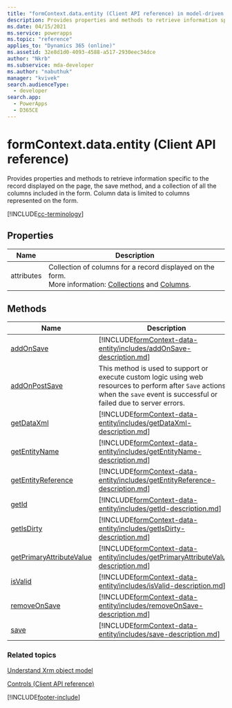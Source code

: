 ```yaml
---
title: "formContext.data.entity (Client API reference) in model-driven apps| MicrosoftDocs"
description: Provides properties and methods to retrieve information specific to the record displayed on the page, the save method, and a collection of all the columns included in the form.
ms.date: 04/15/2021
ms.service: powerapps
ms.topic: "reference"
applies_to: "Dynamics 365 (online)"
ms.assetid: 32e8d1d0-4093-4588-a517-2930eec34dce
author: "Nkrb"
ms.subservice: mda-developer
ms.author: "nabuthuk"
manager: "kvivek"
search.audienceType: 
  - developer
search.app: 
  - PowerApps
  - D365CE
---
```


# formContext.data.entity (Client API reference)

Provides properties and methods to retrieve information specific to the record displayed on the page, the save method, and a collection of all the columns included in the form. Column data is limited to columns represented on the form.

[!INCLUDE[cc-terminology](../../../data-platform/includes/cc-terminology.md)]

## Properties

|Name|Description|
|--|--|
|attributes|Collection of columns for a record displayed on the form. <br/>More information: [Collections](collections.md) and [Columns](attributes.md).

## Methods

|Name|Description|
|---------|-----------|
|[addOnSave](formContext-data-entity/addOnSave.md)|[!INCLUDE[formContext-data-entity/includes/addOnSave-description.md](formContext-data-entity/includes/addOnSave-description.md)]| 
|[addOnPostSave](events/postsave.md)|This method is used to support or execute custom logic using web resources to perform after `Save` actions when the `save` event is successful or failed due to server errors.| 
|[getDataXml](formContext-data-entity/getDataXml.md)|[!INCLUDE[formContext-data-entity/includes/getDataXml-description.md](formContext-data-entity/includes/getDataXml-description.md)]|
|[getEntityName](formContext-data-entity/getEntityName.md)|[!INCLUDE[formContext-data-entity/includes/getEntityName-description.md](formContext-data-entity/includes/getEntityName-description.md)]|
|[getEntityReference](formContext-data-entity/getEntityReference.md)|[!INCLUDE[formContext-data-entity/includes/getEntityReference-description.md](formContext-data-entity/includes/getEntityReference-description.md)]|
|[getId](formContext-data-entity/getId.md)|[!INCLUDE[formContext-data-entity/includes/getId-description.md](formContext-data-entity/includes/getId-description.md)]|
|[getIsDirty](formContext-data-entity/getIsDirty.md)|[!INCLUDE[formContext-data-entity/includes/getIsDirty-description.md](formContext-data-entity/includes/getIsDirty-description.md)]|
|[getPrimaryAttributeValue](formContext-data-entity/getPrimaryAttributeValue.md)|[!INCLUDE[formContext-data-entity/includes/getPrimaryAttributeValue-description.md](formContext-data-entity/includes/getPrimaryAttributeValue-description.md)]|
|[isValid](formContext-data-entity/isValid.md)|[!INCLUDE[formContext-data-entity/includes/isValid-description.md](formContext-data-entity/includes/isValid-description.md)]|
|[removeOnSave](formContext-data-entity/removeOnSave.md)|[!INCLUDE[formContext-data-entity/includes/removeOnSave-description.md](formContext-data-entity/includes/removeOnSave-description.md)]|
|[save](formContext-data-entity/save.md)|[!INCLUDE[formContext-data-entity/includes/save-description.md](formContext-data-entity/includes/save-description.md)]|

### Related topics

[Understand Xrm object model](../understand-clientapi-object-model.md)

[Controls (Client API reference)](controls.md)






[!INCLUDE[footer-include](../../../../includes/footer-banner.md)]